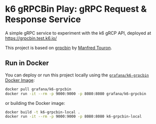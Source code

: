 # k6 gRPCBin Play: gRPC Request & Response Service

A simple gRPC service to experiment with the k6 gRCP API, deployed at https://grpcbin.test.k6.io/

This project is based on [grpcbin](https://github.com/moul/grpcbin) by [Manfred Touron](https://v1.manfred.life/).

## Run in Docker

You can deploy or run this project locally using the [`grafana/k6-grpcbin` Docker Image](https://hub.docker.com/r/grafana/k6-grpcbin):

```bash
docker pull grafana/k6-grpcbin
docker run -it --rm -p 9000:9000 -p 8080:8080 grafana/k6-grpcbin
```

or building the Docker image:

```bash
docker build -t k6-grpcbin-local .
docker run -it --rm -p 9000:9000 -p 8080:8080 k6-grpcbin-local
```
